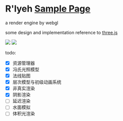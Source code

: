 # R'lyeh [Sample Page](https://cocolate.cc/RLYEH/)

a render engine by webgl

some design and implementation reference to [three.js](https://threejs.org)


![](https://files.catbox.moe/jl9pii.png)
![](https://files.catbox.moe/x7pl1s.png)

todo:

- [x] 资源管理器
- [x] 冯氏光照模型
- [x] 法线贴图
- [x] 层次模型与初级动画系统
- [x] 非真实渲染
- [x] 阴影渲染
- [ ] 延迟渲染
- [ ] 水面模拟
- [ ] 体积光渲染
